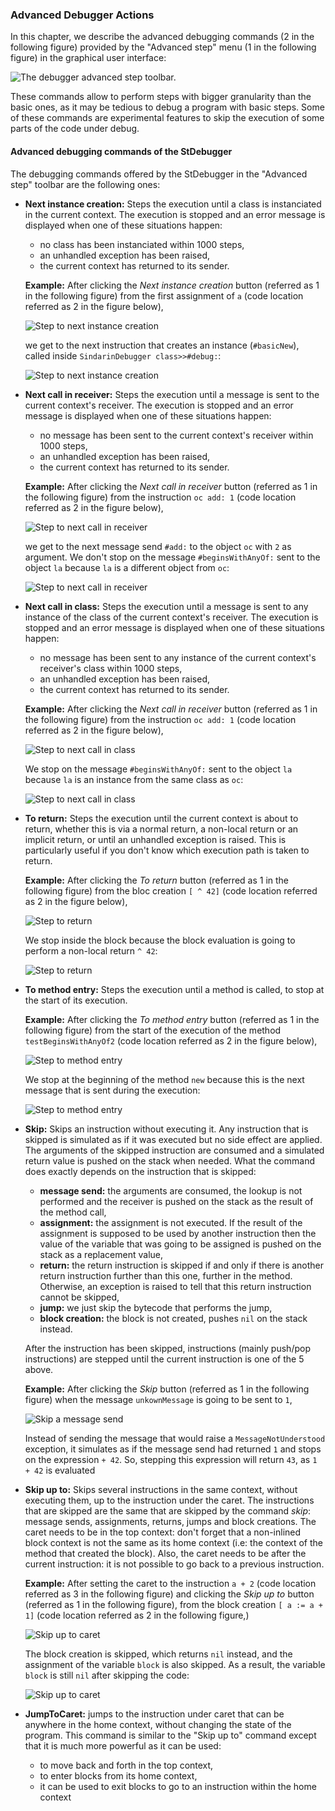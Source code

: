 ### Advanced Debugger Actions

In this chapter, we describe the advanced debugging commands (2 in the following figure) provided by the "Advanced step" menu (1 in the following figure) in the graphical user interface:

![The debugger advanced step toolbar.](graphics/advanced-step-toolbar.png)

These commands allow to perform steps with bigger granularity than the basic ones, as it may be tedious to debug a program with basic steps.
Some of these commands are experimental features to skip the execution of some parts of the code under debug.

#### Advanced debugging commands of the StDebugger

The debugging commands offered by the StDebugger in the "Advanced step" toolbar are the following ones:

* **Next instance creation:** Steps the execution until a class is instanciated in the current context.
    The execution is stopped and an error message is displayed when one of these situations happen:
    - no class has been instanciated within 1000 steps,
    - an unhandled exception has been raised,
    - the current context has returned to its sender.

    **Example:** 
    After clicking the *Next instance creation* button (referred as 1 in the following figure) from the first assignment of `a` (code location referred as 2 in the figure below),

    ![Step to next instance creation](graphics/before-step-next-creation.png)

    we get to the next instruction that creates an instance (`#basicNew`), called inside `SindarinDebugger class>>#debug:`:

    ![Step to next instance creation](graphics/after-step-next-creation.png)

* **Next call in receiver:** Steps the execution until a message is sent to the current context's receiver.
    The execution is stopped and an error message is displayed when one of these situations happen:
    - no message has been sent to the current context's receiver within 1000 steps,
    - an unhandled exception has been raised,
    - the current context has returned to its sender.

    **Example:**
    After clicking the *Next call in receiver* button (referred as 1 in the following figure) from the instruction `oc add: 1` (code location referred as 2 in the figure below),

    ![Step to next call in receiver](graphics/before-next-call-receiver.png)

    we get to the next message send `#add:` to the object `oc` with `2` as argument.
    We don't stop on the message `#beginsWithAnyOf:` sent to the object `la` because `la` is a different object from `oc`:

    ![Step to next call in receiver](graphics/after-next-call-receiver.png)

* **Next call in class:** Steps the execution until a message is sent to any instance of the class of the current context's receiver.
    The execution is stopped and an error message is displayed when one of these situations happen:
    - no message has been sent to any instance of the current context's receiver's class within 1000 steps,
    - an unhandled exception has been raised,
    - the current context has returned to its sender.

    **Example:**
    After clicking the *Next call in receiver* button (referred as 1 in the following figure) from the instruction `oc add: 1` (code location referred as 2 in the figure below),

    ![Step to next call in class](graphics/before-next-call-class.png)

    We stop on the message `#beginsWithAnyOf:` sent to the object `la` because `la` is an instance from the same class as `oc`:

    ![Step to next call in class](graphics/after-next-call-class.png)


* **To return:** Steps the execution until the current context is about to return, whether this is via a normal return, a non-local return or an implicit return, or until an unhandled exception is raised.
    This is particularly useful if you don't know which execution path is taken to return.

    **Example:**
    After clicking the *To return* button (referred as 1 in the following figure) from the bloc creation `[ ^ 42]` (code location referred as 2 in the figure below),

    ![Step to return](graphics/before-step-to-return.png)

    We stop inside the block because the block evaluation is going to perform a non-local return `^ 42`:

    ![Step to return](graphics/after-step-to-return.png)
   

* **To method entry:** Steps the execution until a method is called, to stop at the start of its execution.

    **Example:**
    After clicking the *To method entry* button (referred as 1 in the following figure) from the start of the execution of the method `testBeginsWithAnyOf2` (code location referred as 2 in the figure below),

    ![Step to method entry](graphics/before-step-method-entry.png)

    We stop at the beginning of the method `new` because this is the next message that is sent during the execution:

    ![Step to method entry](graphics/after-step-method-entry.png)



* **Skip:** Skips an instruction without executing it. 
    Any instruction that is skipped is simulated as if it was executed but no side effect are applied. The arguments of the skipped instruction are consumed and a simulated return value is pushed on the stack when needed.
    What the command does exactly depends on the instruction that is skipped:

    - **message send:** the arguments are consumed, the lookup is not performed and the receiver is pushed on the stack as the result of the method call,
    - **assignment:** the assignment is not executed. If the result of the assignment is supposed to be used by another instruction then the value of the variable that was going to be assigned is pushed on the stack as a replacement value,
    - **return:** the return instruction is skipped if and only if there is another return instruction further than this one, further in the method. Otherwise, an exception is raised to tell that this return instruction cannot be skipped,
    - **jump:** we just skip the bytecode that performs the jump,
    - **block creation:** the block is not created, pushes `nil` on the stack instead.

    After the instruction has been skipped, instructions (mainly push/pop instructions) are stepped until the current instruction is one of the 5 above.

    **Example:**
    After clicking the *Skip* button (referred as 1 in the following figure) when the message `unkownMessage` is going to be sent to `1`,

    ![Skip a message send](graphics/before-skip.png)

    Instead of sending the message that would raise a `MessageNotUnderstood` exception, it simulates as if the message send had returned `1` and stops on the expression `+ 42`. So, stepping this expression will return `43`, as `1 + 42` is evaluated




* **Skip up to:** Skips several instructions in the same context, without executing them, up to the instruction under the caret.
    The instructions that are skipped are the same that are skipped by the command *skip*: message sends, assignments, returns, jumps and block creations.
    The caret needs to be in the top context: don't forget that a non-inlined block context is not the same as its home context (i.e: the context of the method that created the block).
    Also, the caret needs to be after the current instruction: it is not possible to go back to a previous instruction.

    **Example:**
    After setting the caret to the instruction `a + 2` (code location referred as 3 in the following figure) and clicking the *Skip up to* button (referred as 1 in the following figure), from the block creation `[ a := a + 1]` (code location referred as 2 in the following figure,)

    ![Skip up to caret](graphics/before-skip-up-to.png)

    The block creation is skipped, which returns `nil` instead, and the assignment of the variable `block` is also skipped. As a result, the variable `block` is still `nil` after skipping the code:

    ![Skip up to caret](graphics/after-skip-up-to.png)

* **JumpToCaret:** jumps to the instruction under caret that can be anywhere in the home context, without changing the state of the program.
    This command is similar to the "Skip up to" command except that it is much more powerful as it can be used:
    - to move back and forth in the top context,
    - to enter blocks from its home context,
    - it can be used to exit blocks to go to an instruction within the home context

